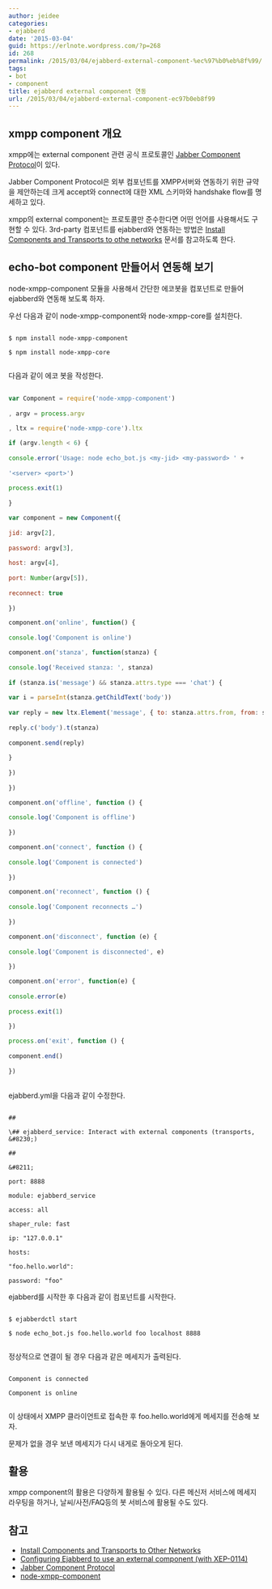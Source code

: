 ```yaml
---
author: jeidee
categories:
- ejabberd
date: '2015-03-04'
guid: https://erlnote.wordpress.com/?p=268
id: 268
permalink: /2015/03/04/ejabberd-external-component-%ec%97%b0%eb%8f%99/
tags:
- bot
- component
title: ejabberd external component 연동
url: /2015/03/04/ejabberd-external-component-ec97b0eb8f99
---
```


## xmpp component 개요

xmpp에는 external component 관련 공식 프로토콜인 [Jabber Component Protocol](http://xmpp.org/extensions/xep-0114.html)이 있다.

Jabber Component Protocol은 외부 컴포넌트를 XMPP서버와 연동하기 위한 규약을 제안하는데 크게 accept와 connect에 대한 XML 스키마와 handshake flow를 명세하고 있다.

xmpp의 external component는 프로토콜만 준수한다면 어떤 언어를 사용해서도 구현할 수 있다. 3rd-party 컴포넌트를 ejabberd와 연동하는 방법은 [Install Components and Transports to othe networks](https://www.ejabberd.im/tutorials-transports) 문서를 참고하도록 한다.

## echo-bot component 만들어서 연동해 보기

node-xmpp-component 모듈을 사용해서 간단한 에코봇을 컴포넌트로 만들어 ejabberd와 연동해 보도록 하자.

우선 다음과 같이 node-xmpp-component와 node-xmpp-core를 설치한다.

```
  
$ npm install node-xmpp-component
  
$ npm install node-xmpp-core
  
```

다음과 같이 에코 봇을 작성한다.

```javascript
  
var Component = require('node-xmpp-component')
      
, argv = process.argv
      
, ltx = require('node-xmpp-core').ltx

if (argv.length < 6) {
      
console.error('Usage: node echo_bot.js <my-jid> <my-password> ' +
      
'<server> <port>')
      
process.exit(1)
  
}

var component = new Component({
      
jid: argv[2],
      
password: argv[3],
      
host: argv[4],
      
port: Number(argv[5]),
      
reconnect: true
  
})

component.on('online', function() {
      
console.log('Component is online')

component.on('stanza', function(stanza) {
          
console.log('Received stanza: ', stanza)
          
if (stanza.is('message') && stanza.attrs.type === 'chat') {
              
var i = parseInt(stanza.getChildText('body'))
              
var reply = new ltx.Element('message', { to: stanza.attrs.from, from: stanza.attrs.to, type: 'chat' })
              
reply.c('body').t(stanza)
              
component.send(reply)
          
}
      
})
  
})

component.on('offline', function () {
      
console.log('Component is offline')
  
})

component.on('connect', function () {
      
console.log('Component is connected')
  
})

component.on('reconnect', function () {
      
console.log('Component reconnects …')
  
})

component.on('disconnect', function (e) {
      
console.log('Component is disconnected', e)
  
})

component.on('error', function(e) {
      
console.error(e)
      
process.exit(1)
  
})

process.on('exit', function () {
      
component.end()
  
})
  
```

ejabberd.yml을 다음과 같이 수정한다.

```
  
##
    
\## ejabberd_service: Interact with external components (transports, &#8230;)
    
##
    
&#8211;
       
port: 8888
       
module: ejabberd_service
       
access: all
       
shaper_rule: fast
       
ip: "127.0.0.1"
       
hosts:
         
"foo.hello.world":
           
password: "foo"

```

ejabberd를 시작한 후 다음과 같이 컴포넌트를 시작한다.

```
  
$ ejabberdctl start
  
$ node echo_bot.js foo.hello.world foo localhost 8888
  
```

정상적으로 연결이 될 경우 다음과 같은 메세지가 출력된다.

```
  
Component is connected
  
Component is online
  
```

이 상태에서 XMPP 클라이언트로 접속한 후 foo.hello.world에게 메세지를 전송해 보자.
  
문제가 없을 경우 보낸 메세지가 다시 내게로 돌아오게 된다.

## 활용

xmpp component의 활용은 다양하게 활용될 수 있다. 다른 메신저 서비스에 메세지 라우팅을 하거나, 날씨/사전/FAQ등의 봇 서비스에 활용될 수도 있다.

## 참고

  * [Install Components and Transports to Other Networks](https://www.ejabberd.im/tutorials-transports)
  * [Configuring Ejabberd to use an external component (with XEP-0114)](https://www.ejabberd.im/node/5134)
  * [Jabber Component Protocol](http://xmpp.org/extensions/xep-0114.html)
  * [node-xmpp-component](https://github.com/node-xmpp/node-xmpp-component)